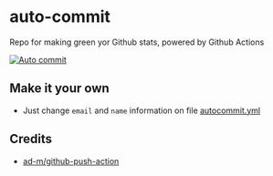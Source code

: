 # auto-commit

Repo for making green yor Github stats, powered by Github Actions

[![Auto commit](https://github.com/mazipan/auto-commit/workflows/Auto%20commit/badge.svg)](https://github.com/mazipan/auto-commit/actions?query=workflow%3A%22Auto+commit%22)

## Make it your own

- Just change `email` and `name` information on file [autocommit.yml](https://github.com/mazipan/auto-commit/blob/master/.github/workflows/autocommit.yml#L29)

## Credits

- [ad-m/github-push-action](https://github.com/ad-m/github-push-action)


